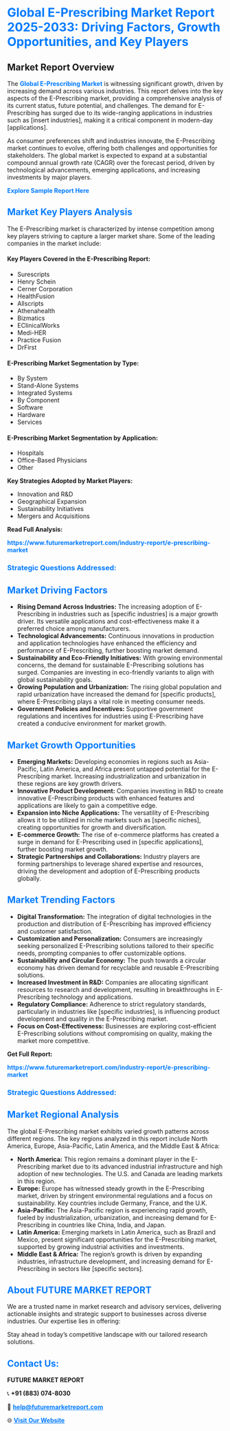 <h1 style="color: #007BFF;">Global E-Prescribing Market Report 2025-2033: Driving Factors, Growth Opportunities, and Key Players</h1>

<section id="overview">
<h2>Market Report Overview</h2>
<p>The <a href="https://www.futuremarketreport.com/industry-report/e-prescribing-market" style="color: #007BFF; text-decoration: none;"><strong>Global E-Prescribing Market</strong></a> is witnessing significant growth, driven by increasing demand across various industries. This report delves into the key aspects of the E-Prescribing market, providing a comprehensive analysis of its current status, future potential, and challenges. The demand for E-Prescribing has surged due to its wide-ranging applications in industries such as [insert industries], making it a critical component in modern-day [applications].</p>
<p>As consumer preferences shift and industries innovate, the E-Prescribing market continues to evolve, offering both challenges and opportunities for stakeholders. The global market is expected to expand at a substantial compound annual growth rate (CAGR) over the forecast period, driven by technological advancements, emerging applications, and increasing investments by major players.</p>
</section>

<section id="overview">
<p><a href="https://www.futuremarketreport.com/request-sample/reportId=61524" style="color: #007BFF; text-decoration: none;"><strong>Explore Sample Report Here</strong></a></p>
</section>

<section id="key-players">
<h2 style="color: #007BFF;">Market Key Players Analysis</h2>
<p>The E-Prescribing market is characterized by intense competition among key players striving to capture a larger market share. Some of the leading companies in the market include:</p>
<h4>Key Players Covered in the E-Prescribing Report:</h4>
<ul><li>Surescripts</li><li>Henry Schein</li><li>Cerner Corporation</li><li>HealthFusion</li><li>Allscripts</li><li>Athenahealth</li><li>Bizmatics</li><li>EClinicalWorks</li><li>Medi-HER</li><li>Practice Fusion</li><li>DrFirst</li></ul>
<h4>E-Prescribing Market Segmentation by Type:</h4>
<ul><li>By System</li><li>Stand-Alone Systems</li><li>Integrated Systems</li><li>By Component</li><li>Software</li><li>Hardware</li><li>Services</li></ul>

<h4>E-Prescribing Market Segmentation by Application:</h4>
<ul><li>Hospitals</li><li>Office-Based Physicians</li><li>Other</li></ul>
<p><strong>Key Strategies Adopted by Market Players:</strong></p>
<ul>
<li>Innovation and R&D</li>
<li>Geographical Expansion</li>
<li>Sustainability Initiatives</li>
<li>Mergers and Acquisitions</li>
</ul>
</section>

<section>
<p><strong>Read Full Analysis: </strong></p><a href="https://www.futuremarketreport.com/industry-report/e-prescribing-market" style="color: #007BFF; text-decoration: none;"><strong>https://www.futuremarketreport.com/industry-report/e-prescribing-market</strong></a>
<h3 style="color: #007BFF;">Strategic Questions Addressed:</h3>
</section>

<section id="driving-factors">
<h2 style="color: #007BFF;">Market Driving Factors</h2>
<ul>
<li><strong>Rising Demand Across Industries:</strong> The increasing adoption of E-Prescribing in industries such as [specific industries] is a major growth driver. Its versatile applications and cost-effectiveness make it a preferred choice among manufacturers.</li>
<li><strong>Technological Advancements:</strong> Continuous innovations in production and application technologies have enhanced the efficiency and performance of E-Prescribing, further boosting market demand.</li>
<li><strong>Sustainability and Eco-Friendly Initiatives:</strong> With growing environmental concerns, the demand for sustainable E-Prescribing solutions has surged. Companies are investing in eco-friendly variants to align with global sustainability goals.</li>
<li><strong>Growing Population and Urbanization:</strong> The rising global population and rapid urbanization have increased the demand for [specific products], where E-Prescribing plays a vital role in meeting consumer needs.</li>
<li><strong>Government Policies and Incentives:</strong> Supportive government regulations and incentives for industries using E-Prescribing have created a conducive environment for market growth.</li>
</ul>
</section>

<section id="growth-opportunities">
<h2 style="color: #007BFF;">Market Growth Opportunities</h2>
<ul>
<li><strong>Emerging Markets:</strong> Developing economies in regions such as Asia-Pacific, Latin America, and Africa present untapped potential for the E-Prescribing market. Increasing industrialization and urbanization in these regions are key growth drivers.</li>
<li><strong>Innovative Product Development:</strong> Companies investing in R&D to create innovative E-Prescribing products with enhanced features and applications are likely to gain a competitive edge.</li>
<li><strong>Expansion into Niche Applications:</strong> The versatility of E-Prescribing allows it to be utilized in niche markets such as [specific niches], creating opportunities for growth and diversification.</li>
<li><strong>E-commerce Growth:</strong> The rise of e-commerce platforms has created a surge in demand for E-Prescribing used in [specific applications], further boosting market growth.</li>
<li><strong>Strategic Partnerships and Collaborations:</strong> Industry players are forming partnerships to leverage shared expertise and resources, driving the development and adoption of E-Prescribing products globally.</li>
</ul>
</section>

<section id="trending-factors">
<h2 style="color: #007BFF;">Market Trending Factors</h2>
<ul>
<li><strong>Digital Transformation:</strong> The integration of digital technologies in the production and distribution of E-Prescribing has improved efficiency and customer satisfaction.</li>
<li><strong>Customization and Personalization:</strong> Consumers are increasingly seeking personalized E-Prescribing solutions tailored to their specific needs, prompting companies to offer customizable options.</li>
<li><strong>Sustainability and Circular Economy:</strong> The push towards a circular economy has driven demand for recyclable and reusable E-Prescribing solutions.</li>
<li><strong>Increased Investment in R&D:</strong> Companies are allocating significant resources to research and development, resulting in breakthroughs in E-Prescribing technology and applications.</li>
<li><strong>Regulatory Compliance:</strong> Adherence to strict regulatory standards, particularly in industries like [specific industries], is influencing product development and quality in the E-Prescribing market.</li>
<li><strong>Focus on Cost-Effectiveness:</strong> Businesses are exploring cost-efficient E-Prescribing solutions without compromising on quality, making the market more competitive.</li>
</ul>
</section>

<section>
<p><strong>Get Full Report: </strong></p><a href="https://www.futuremarketreport.com/industry-report/e-prescribing-market" style="color: #007BFF; text-decoration: none;"><strong>https://www.futuremarketreport.com/industry-report/e-prescribing-market</strong></a>
<h3 style="color: #007BFF;">Strategic Questions Addressed:</h3>
</section>


<section id="regional-analysis">
<h2 style="color: #007BFF;">Market Regional Analysis</h2>
<p>The global E-Prescribing market exhibits varied growth patterns across different regions. The key regions analyzed in this report include North America, Europe, Asia-Pacific, Latin America, and the Middle East & Africa:</p>
<ul>
<li><strong>North America:</strong> This region remains a dominant player in the E-Prescribing market due to its advanced industrial infrastructure and high adoption of new technologies. The U.S. and Canada are leading markets in this region.</li>
<li><strong>Europe:</strong> Europe has witnessed steady growth in the E-Prescribing market, driven by stringent environmental regulations and a focus on sustainability. Key countries include Germany, France, and the U.K.</li>
<li><strong>Asia-Pacific:</strong> The Asia-Pacific region is experiencing rapid growth, fueled by industrialization, urbanization, and increasing demand for E-Prescribing in countries like China, India, and Japan.</li>
<li><strong>Latin America:</strong> Emerging markets in Latin America, such as Brazil and Mexico, present significant opportunities for the E-Prescribing market, supported by growing industrial activities and investments.</li>
<li><strong>Middle East & Africa:</strong> The region’s growth is driven by expanding industries, infrastructure development, and increasing demand for E-Prescribing in sectors like [specific sectors].</li>
</ul>
</section>

<footer>
<h2 style="color: #007BFF;">About FUTURE MARKET REPORT</h2>
<p>We are a trusted name in market research and advisory services, delivering actionable insights and strategic support to businesses across diverse industries. Our expertise lies in offering:</p>

<p>Stay ahead in today’s competitive landscape with our tailored research solutions.</p>

<h2 style="color: #007BFF;">Contact Us:</h2>
<p><strong>FUTURE MARKET REPORT</strong></p>
<p>📞 <strong>+91 (883) 074-8030</strong></p>
<p>📧 <strong><a href="mailto:help@futuremarketreport.com" style="color: #007BFF;">help@futuremarketreport.com</a></strong></p>
<p>🌐 <strong><a href="https://www.futuremarketreport.com/" style="color: #007BFF;">Visit Our Website</a></strong></p>
</footer>